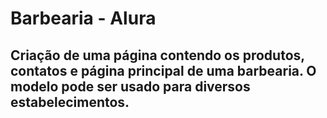 # Barbearia - Alura
## Criação de uma página contendo os produtos, contatos e página principal de uma barbearia. O modelo pode ser usado para diversos estabelecimentos. 
